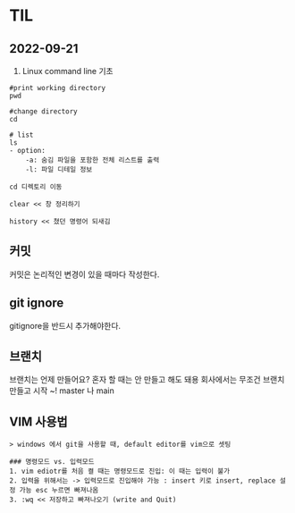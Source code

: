 # TIL

## 2022-09-21

1. Linux command line 기초
```
#print working directory
pwd
```
```
#change directory
cd
```
```
# list
ls
- option: 
    -a: 숨김 파일을 포함한 전체 리스트를 출력
    -l: 파일 디테일 정보
```
```
cd 디렉토리 이동
```
```
clear << 창 정리하기
```
```
history << 쳤던 명령어 되새김
```

## 커밋

커밋은 논리적인 변경이 있을 때마다 작성한다.

## git ignore
gitignore을 반드시 추가해야한다.

## 브랜치

브랜치는 언제 만들어요?
혼자 할 때는 안 만들고 해도 돼용
회사에서는 무조건 브랜치 만들고 시작 ~!
master 나 main 

## VIM 사용법
```
> windows 에서 git을 사용할 때, default editor를 vim으로 셋팅

### 명령모드 vs. 입력모드
1. vim ediotr를 처음 켤 때는 명령모드로 진입: 이 때는 입력이 불가
2. 입력을 위해서는 -> 입력모드로 진입해야 가능 : insert 키로 insert, replace 설정 가능 esc 누르면 빠져나옴
3. :wq << 저장하고 빠져나오기 (write and Quit)
```